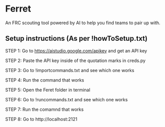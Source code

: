 # Ferret
An FRC scouting tool powered by AI to help you find teams to pair up with.

## Setup instructions (As per !howToSetup.txt)
STEP 1: Go to https://aistudio.google.com/apikey and get an API key

STEP 2: Paste the API key inside of the quotation marks in creds.py

STEP 3: Go to !importcommands.txt and see which one works

STEP 4: Run the command that works

STEP 5: Open the Feret folder in terminal

STEP 6: Go to !runcommands.txt and see which one works

STEP 7: Run the comamnd that works

STEP 8: Go to http://localhost:2121
